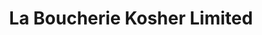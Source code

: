 ---
title: "La Boucherie Kosher Limited"
url: /ilford/la-boucherie-kosher-limited/
shop: butcher
---